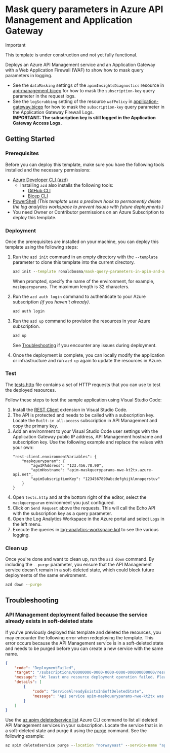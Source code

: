 # Mask query parameters in Azure API Management and Application Gateway

> [!IMPORTANT]  
> This template is under construction and not yet fully functional.

Deploys an Azure API Management service and an Application Gateway with a Web Application Firewall (WAF) to show how to mask query parameters in logging.

- See the `dataMasking` settings of the `apimInsightsDiagnostics` resource in [api-management.bicep](infra/modules/services/api-management.bicep) for how to mask the `subscription-key` query parameter in the request logs.
- See the `logScrubbing` setting of the resource `wafPolicy` in [application-gateway.bicep](infra/modules/services/application-gateway.bicep) for how to mask the `subscription-key` query parameter in the Application Gateway Firewall Logs.  
  **IMPORTANT: The subscription key is still logged in the Application Gateway Access Logs.**


## Getting Started

### Prerequisites  

Before you can deploy this template, make sure you have the following tools installed and the necessary permissions:  

- [Azure Developer CLI (azd)](https://learn.microsoft.com/en-us/azure/developer/azure-developer-cli/install-azd)  
  - Installing `azd` also installs the following tools:  
    - [GitHub CLI](https://cli.github.com)  
    - [Bicep CLI](https://learn.microsoft.com/en-us/azure/azure-resource-manager/bicep/install)  
- [PowerShell](https://learn.microsoft.com/en-us/powershell/scripting/install/installing-powershell) 
  _(This template uses a predown hook to permanently delete the log analytics workspace to prevent issues with future deployments.)_
- You need Owner or Contributor permissions on an Azure Subscription to deploy this template.  

### Deployment

Once the prerequisites are installed on your machine, you can deploy this template using the following steps:

1. Run the `azd init` command in an empty directory with the `--template` parameter to clone this template into the current directory.  

    ```cmd
    azd init --template ronaldbosma/mask-query-parameters-in-apim-and-agw
    ```

    When prompted, specify the name of the environment, for example, `maskqueryparams`. The maximum length is 32 characters.

1. Run the `azd auth login` command to authenticate to your Azure subscription _(if you haven't already)_.

    ```cmd
    azd auth login
    ```

1. Run the `azd up` command to provision the resources in your Azure subscription. 

    ```cmd
    azd up
    ```

    See [Troubleshooting](#troubleshooting) if you encounter any issues during deployment.

1. Once the deployment is complete, you can locally modify the application or infrastructure and run `azd up` again to update the resources in Azure.

### Test

The [tests.http](./tests/tests.http) file contains a set of HTTP requests that you can use to test the deployed resources. 

Follow these steps to test the sample application using Visual Studio Code:

1. Install the [REST Client](https://marketplace.visualstudio.com/items?itemName=humao.rest-client) extension in Visual Studio Code. 
1. The API is protected and needs to be called with a subscription key. Locate the `Built-in all-access` subscription in API Management and copy the primary key.
1. Add an environment to your Visual Studio Code user settings with the Application Gateway public IP address, API Management hostname and subscription key. Use the following example and replace the values with your own:
   ```
   "rest-client.environmentVariables": {
       "maskqueryparam": {
           "agwIPAddress": "123.456.78.90",
           "apimHostname": "apim-maskqueryparams-nwe-kt2tx.azure-api.net",
           "apimSubscriptionKey": "1234567890abcdefghijklmnopqrstuv"
       }
   }
   ```
1. Open `tests.http` and at the bottom right of the editor, select the `maskqueryparam` environment you just configured.
1. Click on `Send Request` above the requests. This will call the Echo API with the subscription key as a query parameter.
1. Open the Log Analytics Workspace in the Azure portal and select `Logs` in the left menu.
1. Execute the queries in [log-analytics-workspace.kql](demos/log-analytics-workspace.kql) to see the various logging.

### Clean up

Once you're done and want to clean up, run the `azd down` command. By including the `--purge` parameter, you ensure that the API Management service doesn't remain in a soft-deleted state, which could block future deployments of the same environment.

```cmd
azd down --purge
```


## Troubleshooting

### API Management deployment failed because the service already exists in soft-deleted state

If you've previously deployed this template and deleted the resources, you may encounter the following error when redeploying the template. This error occurs because the API Management service is in a soft-deleted state and needs to be purged before you can create a new service with the same name.

```json
{
    "code": "DeploymentFailed",
    "target": "/subscriptions/00000000-0000-0000-0000-000000000000/resourceGroups/rg-maskqueryparams-nwe-kt2tx/providers/Microsoft.Resources/deployments/apiManagement",
    "message": "At least one resource deployment operation failed. Please list deployment operations for details. Please see https://aka.ms/arm-deployment-operations for usage details.",
    "details": [
        {
            "code": "ServiceAlreadyExistsInSoftDeletedState",
            "message": "Api service apim-maskqueryparams-nwe-kt2tx was soft-deleted. In order to create the new service with the same name, you have to either undelete the service or purge it. See https://aka.ms/apimsoftdelete."
        }
    ]
}
```

Use the [az apim deletedservice list](https://learn.microsoft.com/en-us/cli/azure/apim/deletedservice?view=azure-cli-latest#az-apim-deletedservice-list) Azure CLI command to list all deleted API Management services in your subscription. Locate the service that is in a soft-deleted state and purge it using the [purge](https://learn.microsoft.com/en-us/cli/azure/apim/deletedservice?view=azure-cli-latest#az-apim-deletedservice-purge) command. See the following example:

```cmd
az apim deletedservice purge --location "norwayeast" --service-name "apim-maskqueryparams-nwe-kt2tx"
```